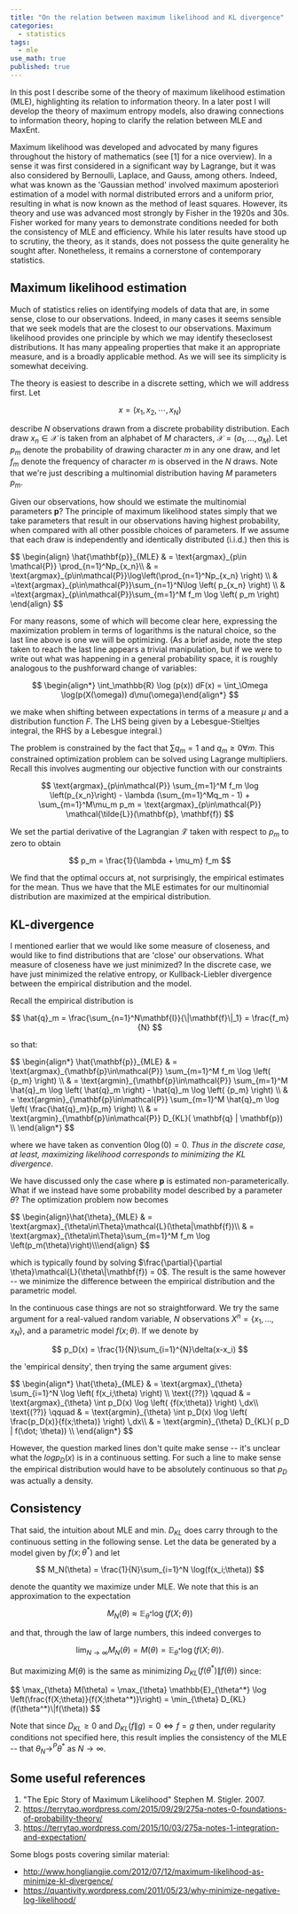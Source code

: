 ```yaml
---
title: "On the relation between maximum likelihood and KL divergence"
categories:
  - statistics
tags:
  - mle
use_math: true
published: true
---
```


In this post I describe some of the theory of maximum likelihood estimation (MLE), highlighting its relation to information theory. In a later post I will develop the theory of maximum entropy models, also drawing connections to information theory, hoping to clarify the relation between MLE and MaxEnt. 

Maximum likelihood was developed and advocated by many figures throughout the history of mathematics (see [1] for a nice overview). In a sense it was first considered in a significant way by Lagrange, but it was also considered by Bernoulli, Laplace, and Gauss, among others. Indeed, what was known as the 'Gaussian method' involved maximum aposteriori estimation of a model with normal distributed errors and a uniform prior, resulting in what is now known as the method of least squares. However, its theory and use was advanced most strongly by Fisher in the 1920s and 30s. Fisher worked for many years to demonstrate conditions needed for both the consistency of MLE and efficiency. While his later results have stood up to scrutiny, the theory, as it stands, does not possess the quite generality he sought after. Nonetheless, it remains a cornerstone of contemporary statistics.

## Maximum likelihood estimation

Much of statistics relies on identifying models of data that are, in some sense, close to our observations. Indeed, in many cases it seems sensible that we seek models that are the closest to our observations. Maximum likelihood provides one principle by which we may identify theseclosest distributions. It has many appealing properties that make it an appropriate measure, and is a broadly applicable method. As we will see its simplicity is somewhat deceiving.

The theory is easiest to describe in a discrete setting, which we will address first. Let

$$
x = (x_1, x_2, \cdots, x_N)
$$

describe $N$ observations drawn from a discrete probability distribution. Each draw $x_n\in\mathcal{X}$ is taken from an alphabet of $M$ characters, $\mathcal{X}=(a_1, \dots, a_M)$. Let $p_m$ denote the probability of drawing character $m$ in any one draw, and let $f_m$ denote the frequency of character $m$ is observed in the $N$ draws. Note that we're just describing a multinomial distribution having $M$ parameters $p_m$.

Given our observations, how should we estimate the multinomial parameters $\mathbf{p}$? The principle of maximum likelihood states simply that we take parameters that result in our observations having highest probability, when compared with all other possible choices of parameters. If we assume that each draw is independently and identically distributed (i.i.d.) then this is

<div>
$$
\begin{align}
\hat{\mathbf{p}}_{MLE} &amp; = \text{argmax}_{p\in \mathcal{P}} \prod_{n=1}^Np_{x_n}\\
&amp; = \text{argmax}_{p\in\mathcal{P}}\log\left(\prod_{n=1}^Np_{x_n} \right) \\
&amp; =\text{argmax}_{p\in\mathcal{P}}\sum_{n=1}^N\log \left( p_{x_n} \right) \\
&amp; =\text{argmax}_{p\in\mathcal{P}}\sum_{m=1}^M f_m \log \left( p_m \right) 
\end{align}
$$
</div>

For many reasons, some of which will become clear here, expressing the maximization problem in terms of logarithms is the natural choice, so the last line above is one we will be optimizing. (As a brief aside, note the step taken to reach the last line appears a trivial manipulation, but if we were to write out what was happening in a general probability space, it is roughly analogous to the pushforward change of variables:

$$
\begin{align*}
\int_\mathbb{R} \log (p(x)) dF(x) = \int_\Omega \log(p(X(\omega)) d\mu(\omega)\end{align*}
$$

we make when shifting between expectations in terms of a measure $\mu$ and a distribution function $F$. The LHS being given by a Lebesgue-Stieltjes integral, the RHS by a Lebesgue integral.)

The problem is constrained by the fact that $\sum q_m = 1$ and $q_m\ge 0 \forall m$. This constrained optimization problem can be solved using Lagrange multipliers. Recall this involves augmenting our objective function with our constraints

$$
\text{argmax}_{p\in\mathcal{P}} \sum_{m=1}^M f_m \log \left(p_{x_n}\right) - \lambda (\sum_{m=1}^Mq_m - 1) + \sum_{m=1}^M\mu_m p_m = \text{argmax}_{p\in\mathcal{P}} \mathcal{\tilde{L}}(\mathbf{p}, \mathbf{f})
$$

We set the partial derivative of the Lagrangian $\mathcal{\tilde{L}}$ taken with respect to $p_m$ to zero to obtain

$$
p_m = \frac{1}{\lambda + \mu_m} f_m
$$

We find that the optimal occurs at, not surprisingly, the empirical estimates for the mean. Thus we have that the MLE estimates for our multinomial distribution are maximized at the empirical distribution. 

## KL-divergence

I mentioned earlier that we would like some measure of closeness, and would like to find distributions that are 'close' our observations. What measure of closeness have we just minimized? In the discrete case, we have just minimized the relative entropy, or Kullback-Liebler divergence between the empirical distribution and the model.

Recall the empirical distribution is

$$
\hat{q}_m = \frac{\sum_{n=1}^N\mathbf{I}}{\|\mathbf{f}\|_1} = \frac{f_m}{N}
$$

so that:

<div>
$$
\begin{align*}
\hat{\mathbf{p}}_{MLE} 
& = \text{argmax}_{\mathbf{p}\in\mathcal{P}} \sum_{m=1}^M f_m \log \left( {p_m} \right) \\
& = \text{argmin}_{\mathbf{p}\in\mathcal{P}} \sum_{m=1}^M \hat{q}_m \log \left( \hat{q}_m \right) - \hat{q}_m \log \left( {p_m} \right) \\
& = \text{argmin}_{\mathbf{p}\in\mathcal{P}} \sum_{m=1}^M \hat{q}_m \log \left( \frac{\hat{q}_m}{p_m} \right) \\
& = \text{argmin}_{\mathbf{p}\in\mathcal{P}} D_{KL}( \mathbf{q} | \mathbf{p}) \\
\end{align*}
$$
</div>

where we have taken as convention $0\log(0) = 0$. _Thus in the discrete case, at least, maximizing likelihood corresponds to minimizing the KL divergence._

We have discussed only the case where $\mathbf{p}$ is estimated non-parameterically. What if we instead have some probability model described by a parameter $\theta$? The optimization problem now becomes

<div>
$$
\begin{align}\hat{\theta}_{MLE} & = \text{argmax}_{\theta\in\Theta}\mathcal{L}(\theta|\mathbf{f})\\
& = \text{argmax}_{\theta\in\Theta}\sum_{m=1}^M f_m \log \left(p_m(\theta)\right)\\\end{align}
$$
</div>

which is typically found by solving $\frac{\partial}{\partial \theta}\mathcal{L}(\theta\|\mathbf{f}) = 0$. The result is the same however -- we minimize the difference between the empirical distribution and the parametric model. 

In the continuous case things are not so straightforward. We try the same argument for a real-valued random variable, $N$ observations $X^n = \{x_1, \dots, x_N \}$, and a parametric model $f(x; \theta)$. If we denote by

$$
p_D(x) = \frac{1}{N}\sum_{i=1}^{N}\delta(x-x_i)
$$

the 'empirical density', then trying the same argument gives:

<div>
$$
\begin{align*}
\hat{\theta}_{MLE} 
& = \text{argmax}_{\theta} \sum_{i=1}^N \log \left( f(x_i;\theta) \right) \\
\text{(??)} \qquad & = \text{argmax}_{\theta} \int p_D(x) \log \left( {f(x;\theta)} \right) \,dx\\
\text{(??)} \qquad & = \text{argmin}_{\theta} \int p_D(x) \log \left( \frac{p_D(x)}{f(x;\theta)} \right) \,dx\\
& = \text{argmin}_{\theta} D_{KL}( p_D | f(\dot; \theta)) \\
\end{align*}
$$
</div>

However, the question marked lines don't quite make sense -- it's unclear what the $log p_D(x)$ is in a continuous setting. For such a line to make sense the empirical distribution would have to be absolutely continuous so that $p_D$ was actually a density. 

## Consistency

That said, the intuition about MLE and min. $D_{KL}$ does carry through to the continuous setting in the following sense. Let the data be generated by a model given by $f(x; \theta^*)$ and let

$$
M_N(\theta) = \frac{1}{N}\sum_{i=1}^N \log(f(x_i;\theta))
$$

denote the quantity we maximize under MLE. We note that this is an approximation to the expectation

$$
M_N(\theta) \approx \mathbb{E}_{\theta^*} \log(f(X;\theta))
$$

and that, through the law of large numbers, this indeed converges to

$$
\lim_{N\to\infty} M_N(\theta) =M(\theta) = \mathbb{E}_{\theta^*} \log(f(X;\theta)).
$$

But maximizing $M(\theta)$ is the same as minimizing $D_{KL}(f(\theta^*)\|f(\theta))$ since:

<div>
$$
\max_{\theta} M(\theta) = \max_{\theta} \mathbb{E}_{\theta^*} \log \left(\frac{f(X;\theta)}{f(X;\theta^*)}\right) = \min_{\theta} D_{KL}(f(\theta^*)\|f(\theta))
$$
</div>

Note that since $D_{KL} \ge 0$ and $D_{KL}(f\|g) = 0 \iff f = g$ then, under regularity conditions not specified here, this result implies the consistency of the MLE -- that $\theta_N \to^{P} \theta^*$ as $N\to\infty$. 

## Some useful references

1. "The Epic Story of Maximum Likelihood" Stephen M. Stigler. 2007.
2. https://terrytao.wordpress.com/2015/09/29/275a-notes-0-foundations-of-probability-theory/
3. https://terrytao.wordpress.com/2015/10/03/275a-notes-1-integration-and-expectation/

Some blogs posts covering similar material:

* http://www.hongliangjie.com/2012/07/12/maximum-likelihood-as-minimize-kl-divergence/
* https://quantivity.wordpress.com/2011/05/23/why-minimize-negative-log-likelihood/
